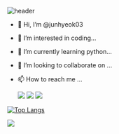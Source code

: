 ![header](https://capsule-render.vercel.app/api?type=wave&color=auto&height=300&section=header&text=junhyeok%20&fontSize=90)

- 👋 Hi, I’m @junhyeok03
- 👀 I’m interested in coding...
- 🌱 I’m currently learning python...
- 💞️ I’m looking to collaborate on  ...
- 📫 How to reach me ...

  
  <div>
  <img src="https://img.shields.io/badge/Java-007396?style=flat-square&logo=Java&logoColor=white"/>
  <img src="https://img.shields.io/badge/Python-3776AB?style=flat-square&logo=Java&logoColor=white"/>
  <img src="https://img.shields.io/badge/HTML-E34F26?style=flat-square&logo=Java&logoColor=white"/>
</div>

[![Top Langs](https://github-readme-stats.vercel.app/api/top-langs/?username=junhyeok03)](https://github.com/anuraghazra/github-readme-stats)




<a href="https://www.instagram.com/jj_unhyeok/"><img src="https://img.shields.io/badge/Instagram-E4405F?style=flat-square&logo=instagram&logoColor=white"/></a>

<!---
junhyeok03/junhyeok03 is a ✨ special ✨ repository because its `README.md` (this file) appears on your GitHub profile.
You can click the Preview link to take a look at your changes.
--->
